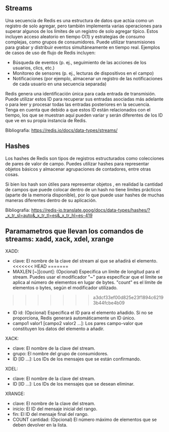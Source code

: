 ## Streams

Una secuencia de Redis es una estructura de datos que actúa como un registro de solo agregar, pero también implementa varias operaciones para superar algunos de los límites de un registro de solo agregar típico. Estos incluyen acceso aleatorio en tiempo O(1) y estrategias de consumo complejas, como grupos de consumidores. Puede utilizar transmisiones para grabar y distribuir eventos simultáneamente en tiempo real. Ejemplos de casos de uso de flujo de Redis incluyen:

* Búsqueda de eventos (p. ej., seguimiento de las acciones de los usuarios, clics, etc.)
* Monitoreo de sensores (p. ej., lecturas de dispositivos en el campo)
* Notificaciones (por ejemplo, almacenar un registro de las notificaciones de cada usuario en una secuencia separada)

Redis genera una identificación única para cada entrada de transmisión. Puede utilizar estos ID para recuperar sus entradas asociadas más adelante o para leer y procesar todas las entradas posteriores en la secuencia. Tenga en cuenta que debido a que estos ID están relacionados con el tiempo, los que se muestran aquí pueden variar y serán diferentes de los ID que ve en su propia instancia de Redis.

Bibliografia:
https://redis.io/docs/data-types/streams/

## Hashes

Los hashes de Redis son tipos de registros estructurados como colecciones de pares de valor de campo. Puedes utilizar hashes para representar objetos básicos y almacenar agrupaciones de contadores, entre otras cosas.

Si bien los hash son útiles para representar objetos , en realidad la cantidad de campos que puede colocar dentro de un hash no tiene límites prácticos (aparte de la memoria disponible), por lo que puede usar hashes de muchas maneras diferentes dentro de su aplicación.

Bibliografia:
https://redis-io.translate.goog/docs/data-types/hashes/?_x_tr_sl=auto&_x_tr_tl=es&_x_tr_hl=es-419

## Paramametros que llevan los comandos de streams: xadd, xack, xdel, xrange

XADD:
* clave: El nombre de la clave del stream al que se añadirá el elemento.
<<<<<<< HEAD
=======
* MAXLEN [~][count]: (Opcional) Especifica un límite de longitud para el stream. Puedes usar el modificador "~" para especificar que el límite se aplica al número de elementos en lugar de bytes. "count" es el límite de elementos o bytes, según el modificador utilizado.
>>>>>>> a3dcf33ef00d825e23f1894c62193b44fcbe4b09
* ID id: (Opcional) Especifica el ID para el elemento añadido. Si no se proporciona, Redis generará automáticamente un ID único.
* campo1 valor1 [campo2 valor2 ...]: Los pares campo-valor que constituyen los datos del elemento a añadir.

XACK:
* clave: El nombre de la clave del stream.
* grupo: El nombre del grupo de consumidores.
* ID [ID ...]: Los IDs de los mensajes que se están confirmando.

XDEL:
* clave: El nombre de la clave del stream.
* ID [ID ...]: Los IDs de los mensajes que se desean eliminar.

XRANGE:
* clave: El nombre de la clave del stream.
* inicio: El ID del mensaje inicial del rango.
* fin: El ID del mensaje final del rango.
* COUNT cantidad: (Opcional) El número máximo de elementos que se deben devolver en la lista.